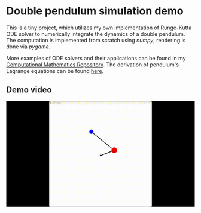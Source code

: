 # Double pendulum simulation demo

This is a tiny project, which utilizes my own implementation of Runge-Kutta ODE solver to numerically integrate the dynamics of a double pendulum. The computation is implemented from scratch using *numpy*, rendering is done via *pygame*.

More examples of ODE solvers and their applications can be found in my [Computational Mathematics Repository](https://github.com/tndrd/mipt-comp-math).
The derivation of pendulum's Lagrange equations can be found [here](https://scienceworld.wolfram.com/physics/DoublePendulum.html).

## Demo video

![gif](assets/pendulum.gif)
